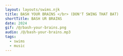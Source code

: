 ```yaml
---
layout: layouts/swims.njk
title: BASH YOUR BRAINS </br> (DON'T SWING THAT BAT)
shortTitle: BASH UR BRAINS
date: 2024
gif: /@/bash-your-brains.png
audio: /@/bash-your-brains.mp3
tags:
  - swims
  - music
---
```

